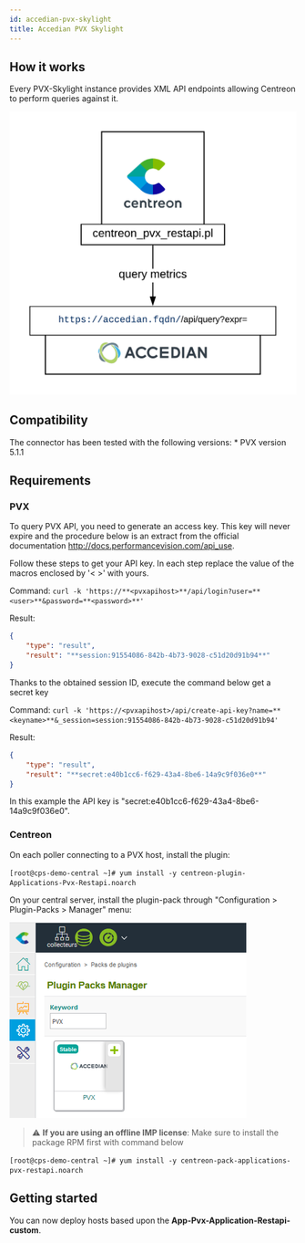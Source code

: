 ```yaml
---
id: accedian-pvx-skylight
title: Accedian PVX Skylight
---
```


## How it works

Every PVX-Skylight instance provides XML API endpoints allowing Centreon to
perform queries against it.

![architecture](../../assets/integrations/external/skylight-pvx-connector.png)

## Compatibility

The connector has been tested with the following versions: \* PVX version 5.1.1

## Requirements

### PVX

To query PVX API, you need to generate an access key. This key will never expire
and the procedure below is an extract from the official documentation
<http://docs.performancevision.com/api_use>.

Follow these steps to get your API key. In each step replace the value of the
macros enclosed by '\< \>' with yours.

Command: `curl -k
'https://**<pvxapihost>**/api/login?user=**<user>**&password=**<password>**'`

Result:

``` json
{
    "type": "result",
    "result": "**session:91554086-842b-4b73-9028-c51d20d91b94**"
}
```

Thanks to the obtained session ID, execute the command below get a secret key

Command: `curl -k
'https://<pvxapihost>/api/create-api-key?name=**<keyname>**&_session=session:91554086-842b-4b73-9028-c51d20d91b94'`

Result:

``` json
{
    "type": "result",
    "result": "**secret:e40b1cc6-f629-43a4-8be6-14a9c9f036e0**"
}
```

In this example the API key is "secret:e40b1cc6-f629-43a4-8be6-14a9c9f036e0".

### Centreon

On each poller connecting to a PVX host, install the plugin:

`[root@cps-demo-central ~]# yum install -y
centreon-plugin-Applications-Pvx-Restapi.noarch`

On your central server, install the plugin-pack through "Configuration \>
Plugin-Packs \> Manager" menu:

![install\_epp](../../assets/integrations/external/skylight-pvx-epp-install.png)

> :warning: **If you are using an offline IMP license**: Make sure to install
> the package RPM first with command below

`[root@cps-demo-central ~]# yum install -y
centreon-pack-applications-pvx-restapi.noarch`

## Getting started

You can now deploy hosts based upon the **App-Pvx-Application-Restapi-custom**.
